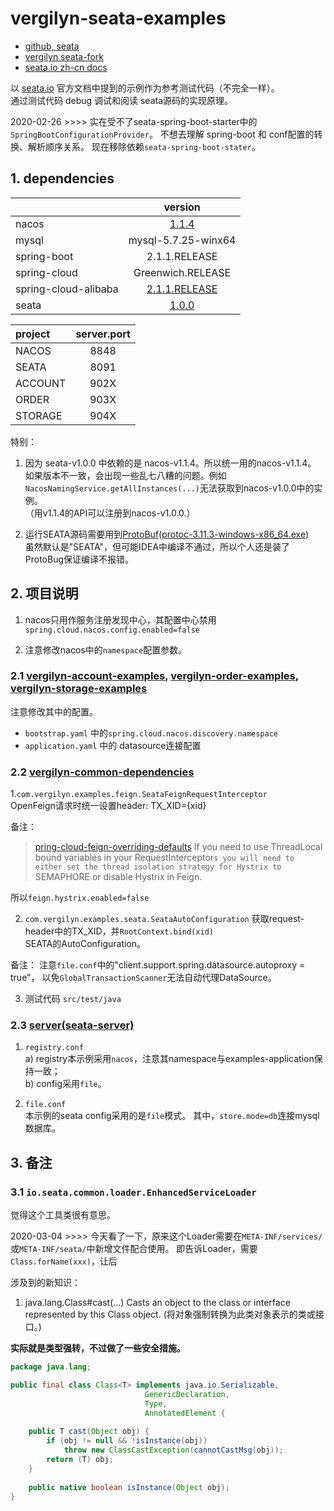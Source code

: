 # vergilyn-seata-examples

+ [github, seata]
+ [vergilyn seata-fork]
+ [seata.io zh-cn docs]

以 [seata.io][seata.io zh-cn docs] 官方文档中提到的示例作为参考测试代码（不完全一样）。  
通过测试代码 debug 调试和阅读 seata源码的实现原理。


2020-02-26 >>>>
实在受不了seata-spring-boot-starter中的`SpringBootConfigurationProvider`。
不想去理解 spring-boot 和 conf配置的转换、解析顺序关系。
现在移除依赖`seata-spring-boot-stater`。

## 1. dependencies

|                      |                             version                              |
|:---------------------|:----------------------------------------------------------------:|
| nacos                |       [1.1.4](https://github.com/alibaba/nacos/releases/)        |
| mysql                |                       mysql-5.7.25-winx64                        |
| spring-boot          |                          2.1.1.RELEASE                           |
| spring-cloud         |                        Greenwich.RELEASE                         |
| spring-cloud-alibaba | [2.1.1.RELEASE](https://github.com/alibaba/spring-cloud-alibaba) |
| seata                |        [1.0.0](https://github.com/seata/seata/tree/1.0.0)        |

| project | server.port |
|:--------|:-----------:|
| NACOS   |    8848     |
| SEATA   |    8091     |
| ACCOUNT |    902X     |
| ORDER   |    903X     |
| STORAGE |    904X     |

特别：
1. 因为 seata-v1.0.0 中依赖的是 nacos-v1.1.4。所以统一用的nacos-v1.1.4。  
如果版本不一致，会出现一些乱七八糟的问题。例如`NacosNamingService.getAllInstances(...)`无法获取到nacos-v1.0.0中的实例。  
（用v1.1.4的API可以注册到nacos-v1.0.0.）

2. 运行SEATA源码需要用到[ProtoBuf](https://github.com/protocolbuffers/protobuf/releases)([protoc-3.11.3-windows-x86_64.exe](https://repo1.maven.org/maven2/com/google/protobuf/protoc/3.11.3/))  
虽然默认是"SEATA"，但可能IDEA中编译不通过，所以个人还是装了ProtoBug保证编译不报错。

## 2. 项目说明

1. nacos只用作服务注册发现中心，其配置中心禁用`spring.cloud.nacos.config.enabled=false`

2. 注意修改nacos中的`namespace`配置参数。

### 2.1 [vergilyn-account-examples](vergilyn-account-examples), [vergilyn-order-examples](vergilyn-order-examples), [vergilyn-storage-examples](vergilyn-storage-examples)
注意修改其中的配置。
- `bootstrap.yaml` 中的`spring.cloud.nacos.discovery.namespace`
- `application.yaml` 中的 datasource连接配置

### 2.2 [vergilyn-common-dependencies](vergilyn-common-dependencies)
1.`com.vergilyn.examples.feign.SeataFeignRequestInterceptor`  
OpenFeign请求时统一设置header: TX_XID={xid}

备注：
> [pring-cloud-feign-overriding-defaults](https://cloud.spring.io/spring-cloud-static/spring-cloud-openfeign/2.2.1.RELEASE/reference/html/#spring-cloud-feign-overriding-defaults)
> If you need to use ThreadLocal bound variables in your RequestInterceptor`s you will need to either
> set the thread isolation strategy for Hystrix to `SEMAPHORE or disable Hystrix in Feign.

所以`feign.hystrix.enabled=false`

2. `com.vergilyn.examples.seata.SeataAutoConfiguration`
获取request-header中的TX_XID，并`RootContext.bind(xid)`  
SEATA的AutoConfiguration。

备注：
注意`file.conf`中的"client.support.spring.datasource.autoproxy = true"，
以免`GlobalTransactionScanner`无法自动代理DataSource。

3. 测试代码 `src/test/java`

### 2.3 [server(seata-server)](../server)
1. `registry.conf`  
a) registry本示例采用`nacos`，注意其namespace与examples-application保持一致；  
b) config采用`file`。

2. `file.conf`  
本示例的seata config采用的是`file`模式。
其中，`store.mode=db`连接mysql数据库。


[seata.io zh-cn docs]: https://seata.io/zh-cn/docs/overview/what-is-seata.html
[github, seata]: https://github.com/seata/seata
[vergilyn seata-fork]: https://github.com/vergilyn/seata-fork

## 3. 备注

### 3.1 `io.seata.common.loader.EnhancedServiceLoader`
觉得这个工具类很有意思。

2020-03-04 >>>>
今天看了一下，原来这个Loader需要在`META-INF/services/`或`META-INF/seata/`中新增文件配合使用。
即告诉Loader，需要`Class.forName(xxx)`，让后

涉及到的新知识：
1. java.lang.Class#cast(...)
Casts an object to the class or interface represented by this Class object.
(将对象强制转换为此类对象表示的类或接口。)

**实际就是类型强转，不过做了一些安全措施。**

```JAVA
package java.lang;

public final class Class<T> implements java.io.Serializable,
                              GenericDeclaration,
                              Type,
                              AnnotatedElement {
    
    public T cast(Object obj) {
        if (obj != null && !isInstance(obj))
            throw new ClassCastException(cannotCastMsg(obj));
        return (T) obj;
    }
    
    public native boolean isInstance(Object obj);
}
```